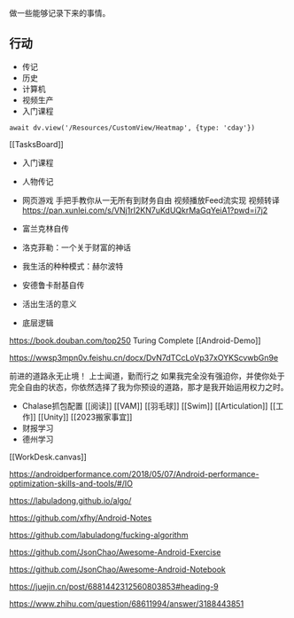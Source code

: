 做一些能够记录下来的事情。

## 行动
- 传记
- 历史
- 计算机
- 视频生产
- 入门课程


```dataviewjs
await dv.view('/Resources/CustomView/Heatmap', {type: 'cday'})

```
[[TasksBoard]]

- 入门课程
- 人物传记
- 网页游戏
手把手教你从一无所有到财务自由
视频播放Feed流实现
视频转译
https://pan.xunlei.com/s/VNj1rI2KN7uKdUQkrMaGqYeiA1?pwd=i7j2

- 富兰克林自传
- 洛克菲勒：一个关于财富的神话
- 我生活的种种模式：赫尔波特
- 安德鲁卡耐基自传
- 活出生活的意义
- 底层逻辑


<https://book.douban.com/top250>
Turing Complete
[[Android-Demo]]


<https://wwsp3mpn0v.feishu.cn/docx/DvN7dTCcLoVp37xOYKScvwbGn9e>

前进的道路永无止境！
上士闻道，勤而行之
如果我完全没有强迫你，并使你处于完全自由的状态，你依然选择了我为你预设的道路，那才是我开始运用权力之时。 ​​​

- Chalase抓包配置
[[阅读]]
[[VAM]]
[[羽毛球]]
[[Swim]]
[[Articulation]]
[[工作]]
[[Unity]]
[[2023搬家事宜]]
- 财报学习
- 德州学习

[[WorkDesk.canvas]]

<https://androidperformance.com/2018/05/07/Android-performance-optimization-skills-and-tools/#/IO>

<https://labuladong.github.io/algo/>

<https://github.com/xfhy/Android-Notes>

<https://github.com/labuladong/fucking-algorithm>

<https://github.com/JsonChao/Awesome-Android-Exercise>

<https://github.com/JsonChao/Awesome-Android-Notebook>

<https://juejin.cn/post/6881442312560803853#heading-9>


https://www.zhihu.com/question/68611994/answer/3188443851





